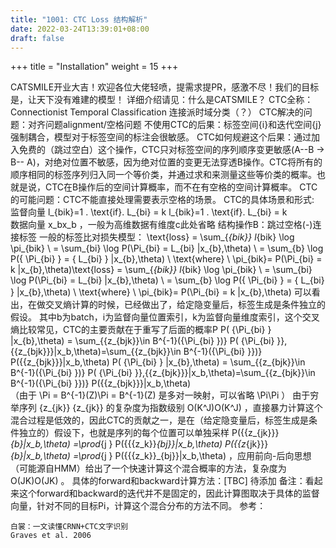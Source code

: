 ```yaml
---
title: "1001: CTC Loss 结构解析"
date: 2022-03-24T13:39:01+08:00
draft: false
---
```


+++
title = "Installation"
weight = 15
+++


CATSMILE开业大吉！欢迎各位大佬轻喷，提需求提PR，感激不尽！我们的目标是，让天下没有难建的模型！ 详细介绍请见：什么是CATSMILE？
CTC全称：Connectionist Temporal Classification 连接派时域分类（？）
CTC解决的问题：对齐问题alignment/空格问题
不使用CTC的后果：标签空间{i}和迭代空间{j}强制耦合，模型对于标签空间的标注会很敏感。
CTC如何规避这个后果：通过加入免费的（跳过空白）这个操作，CTC只对标签空间的序列顺序变更敏感(A--B -> B-- A)，对绝对位置不敏感，因为绝对位置的变更无法穿透B操作。CTC将所有的顺序相同的标签序列归入同一个等价类，并通过求和来测量这些等价类的概率。也就是说，CTC在B操作后的空间计算概率，而不在有空格的空间计算概率。
CTC的可能问题：CTC不能直接处理需要表示空格的场景。
CTC的具体场景和形式:
监督向量 l_{bik}=1 . \text{if}. L_{bi} = k   l_{bik}=1 . \text{if}. L_{bi} = k    
数据向量 x_bx_b ，一般为高维数据有维度c此处省略
结构操作B：跳过空格(-)连接标签
一般的标签比对损失模型： \text{loss} =  \sum_{_{bik}}  l_{bik} \log  \pi_{bik} \\   = \sum_{bi} \log P(\Pi_{bi}  = L_{bi} |x_{b},\theta) \\  = \sum_{b} \log P(\{ \Pi_{bi} \}  = \{ L_{bi} \} |x_{b},\theta) \\ \text{where} \ \pi_{bik}= P(\Pi_{bi}  = k |x_{b},\theta)\text{loss} =  \sum_{_{bik}}  l_{bik} \log  \pi_{bik} \\   = \sum_{bi} \log P(\Pi_{bi}  = L_{bi} |x_{b},\theta) \\  = \sum_{b} \log P(\{ \Pi_{bi} \}  = \{ L_{bi} \} |x_{b},\theta) \\ \text{where} \ \pi_{bik}= P(\Pi_{bi}  = k |x_{b},\theta)
可以看出，在做交叉熵计算的时候，已经做出了，给定隐变量后，标签生成是条件独立的假设。
其中b为batch，i为监督向量位置索引，k为监督向量维度索引，这个交叉熵比较常见，CTC的主要贡献在于重写了后面的概率P
P( \{\Pi_{bi} \} |x_{b},\theta) = \sum_{\{z_{bjk}\}\in B^{-1}(\{\Pi_{bi} \})}  P( \{\Pi_{bi} \}\},\{{z_{bjk}}\}|x_b,\theta)=\sum_{\{z_{bjk}\}\in B^{-1}(\{\Pi_{bi} \}\})}  P(\{{z_{bjk}}\}|x_b,\theta) P( \{\Pi_{bi} \} |x_{b},\theta) = \sum_{\{z_{bjk}\}\in B^{-1}(\{\Pi_{bi} \})}  P( \{\Pi_{bi} \}\},\{{z_{bjk}}\}|x_b,\theta)=\sum_{\{z_{bjk}\}\in B^{-1}(\{\Pi_{bi} \}\})}  P(\{{z_{bjk}}\}|x_b,\theta)  
（由于 \Pi = B^{-1}(Z)\Pi = B^{-1}(Z) 是多对一映射，可以省略 \Pi\Pi ）
由于穷举序列 \{z_{jk}\}   \{z_{jk}\}   的复杂度为指数级别 O(K^J)O(K^J) ，直接暴力计算这个混合过程是低效的，因此CTC的贡献之一，是在（给定隐变量后，标签生成是条件独立的）假设下，也就是序列的每个位置可以单独采样 P(\{{z_{jk}}\}_{b}|x_b,\theta) =\prod_{j }  P({\{{z_k}\}_{bj}}|x_b,\theta) P(\{{z_{jk}}\}_{b}|x_b,\theta) =\prod_{j }  P({\{{z_k}\}_{bj}}|x_b,\theta)  ，应用前向-后向思想（可能源自HMM）给出了一个快速计算这个混合概率的方法，复杂度为 O(JK)O(JK) 。
具体的forward和backward计算方法：[TBC] 待添加
备注：看起来这个forward和backward的迭代并不是固定的，因此计算图取决于具体的监督向量，针对不同的目标Pi，计算这个混合分布的方法不同。
参考：

    白裳：一文读懂CRNN+CTC文字识别
    Graves et al. 2006
